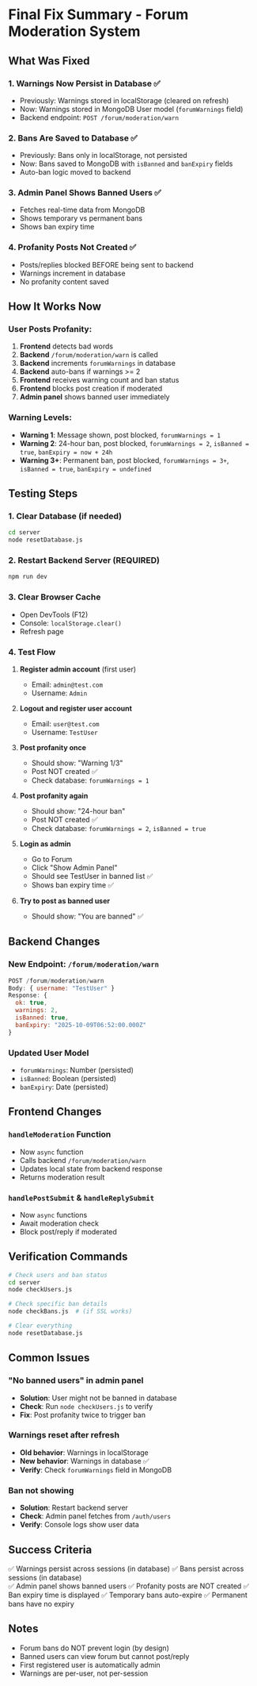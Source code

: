# Final Fix Summary - Forum Moderation System

## What Was Fixed

### 1. **Warnings Now Persist in Database** ✅
- Previously: Warnings stored in localStorage (cleared on refresh)
- Now: Warnings stored in MongoDB User model (`forumWarnings` field)
- Backend endpoint: `POST /forum/moderation/warn`

### 2. **Bans Are Saved to Database** ✅
- Previously: Bans only in localStorage, not persisted
- Now: Bans saved to MongoDB with `isBanned` and `banExpiry` fields
- Auto-ban logic moved to backend

### 3. **Admin Panel Shows Banned Users** ✅
- Fetches real-time data from MongoDB
- Shows temporary vs permanent bans
- Shows ban expiry time

### 4. **Profanity Posts Not Created** ✅
- Posts/replies blocked BEFORE being sent to backend
- Warnings increment in database
- No profanity content saved

## How It Works Now

### User Posts Profanity:

1. **Frontend** detects bad words
2. **Backend** `/forum/moderation/warn` is called
3. **Backend** increments `forumWarnings` in database
4. **Backend** auto-bans if warnings >= 2
5. **Frontend** receives warning count and ban status
6. **Frontend** blocks post creation if moderated
7. **Admin panel** shows banned user immediately

### Warning Levels:

- **Warning 1**: Message shown, post blocked, `forumWarnings = 1`
- **Warning 2**: 24-hour ban, post blocked, `forumWarnings = 2`, `isBanned = true`, `banExpiry = now + 24h`
- **Warning 3+**: Permanent ban, post blocked, `forumWarnings = 3+`, `isBanned = true`, `banExpiry = undefined`

## Testing Steps

### 1. Clear Database (if needed)
```bash
cd server
node resetDatabase.js
```

### 2. Restart Backend Server (REQUIRED)
```bash
npm run dev
```

### 3. Clear Browser Cache
- Open DevTools (F12)
- Console: `localStorage.clear()`
- Refresh page

### 4. Test Flow

1. **Register admin account** (first user)
   - Email: `admin@test.com`
   - Username: `Admin`

2. **Logout and register user account**
   - Email: `user@test.com`
   - Username: `TestUser`

3. **Post profanity once**
   - Should show: "Warning 1/3"
   - Post NOT created ✅
   - Check database: `forumWarnings = 1`

4. **Post profanity again**
   - Should show: "24-hour ban"
   - Post NOT created ✅
   - Check database: `forumWarnings = 2`, `isBanned = true`

5. **Login as admin**
   - Go to Forum
   - Click "Show Admin Panel"
   - Should see TestUser in banned list ✅
   - Shows ban expiry time ✅

6. **Try to post as banned user**
   - Should show: "You are banned" ✅

## Backend Changes

### New Endpoint: `/forum/moderation/warn`
```javascript
POST /forum/moderation/warn
Body: { username: "TestUser" }
Response: { 
  ok: true, 
  warnings: 2, 
  isBanned: true, 
  banExpiry: "2025-10-09T06:52:00.000Z" 
}
```

### Updated User Model
- `forumWarnings`: Number (persisted)
- `isBanned`: Boolean (persisted)
- `banExpiry`: Date (persisted)

## Frontend Changes

### `handleModeration` Function
- Now `async` function
- Calls backend `/forum/moderation/warn`
- Updates local state from backend response
- Returns moderation result

### `handlePostSubmit` & `handleReplySubmit`
- Now `async` functions
- Await moderation check
- Block post/reply if moderated

## Verification Commands

```bash
# Check users and ban status
cd server
node checkUsers.js

# Check specific ban details
node checkBans.js  # (if SSL works)

# Clear everything
node resetDatabase.js
```

## Common Issues

### "No banned users" in admin panel
- **Solution**: User might not be banned in database
- **Check**: Run `node checkUsers.js` to verify
- **Fix**: Post profanity twice to trigger ban

### Warnings reset after refresh
- **Old behavior**: Warnings in localStorage
- **New behavior**: Warnings in database ✅
- **Verify**: Check `forumWarnings` field in MongoDB

### Ban not showing
- **Solution**: Restart backend server
- **Check**: Admin panel fetches from `/auth/users`
- **Verify**: Console logs show user data

## Success Criteria

✅ Warnings persist across sessions (in database)
✅ Bans persist across sessions (in database)  
✅ Admin panel shows banned users
✅ Profanity posts are NOT created
✅ Ban expiry time is displayed
✅ Temporary bans auto-expire
✅ Permanent bans have no expiry

## Notes

- Forum bans do NOT prevent login (by design)
- Banned users can view forum but cannot post/reply
- First registered user is automatically admin
- Warnings are per-user, not per-session
